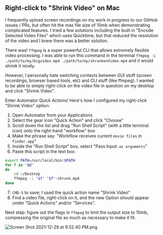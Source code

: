 ## Right-click to "Shrink Video" on Mac

I frequently upload screen recordings on my work in progress to our GitHub issues / PRs, but often hit the max file size of 10mb when demonstrating complicated features. I tried a few solutions including the built in "Encode Selected Video Files" which uses Quicktime, but that reduced the resolution of the video and I knew there was a better solution. 

There was! `ffmpeg` is a super powerful CLI that allows extremely flexible video processing. I was able to run this command in the terminal `ffmpeg -i ./path/to/my/bigvideo.mp4 ./path/to/my/shrunkenVideo.mp4` and it would shrink it nicely. 

However, I personally hate switching contexts between GUI stuff (screen recordings, browser based tools, etc) and CLI stuff (like ffmpeg). I wanted to be able to simply right-click on the video file in question on my desktop and click "Shrink Video". 

Enter Automator Quick Actions! Here's how I configured my right-click "Shrink Video" option:

1. Open Automator from your Applications
2. Select the gear icon "Quick Action" and click "Choose"
3. Scroll down the list and drag "Run Shell Script" (with a little terminal icon) onto the right-hand "workflow" box
4. Make the phrase say: "Workflow receives current `movie files` in `Finder.app`"
5. Inside the "Run Shell Script" box, select "Pass Input: `as arguments`"
6. Paste this script in the text box:
``` bash
export PATH=/usr/local/bin:$PATH
for f in "$@"
do
	cd ~/Desktop
	ffmpeg -i "$f" "$f"-shrunk.mp4
done
```
7.  `CMD-S` to save; I used the quick action name "Shrink Video"
8. Find a video file, right-click on it, and the new Option should appear under "Quick Actions" and/or "Services". 

Next step: figure out the flags in `ffmpeg` to limit the output size to 10mb, compressing the original file as much as necessary to make it fit.


![Screen Shot 2021-12-29 at 9.52.40 PM.png](https://cdn.hashnode.com/res/hashnode/image/upload/v1640840046221/4djOapC8-.png)